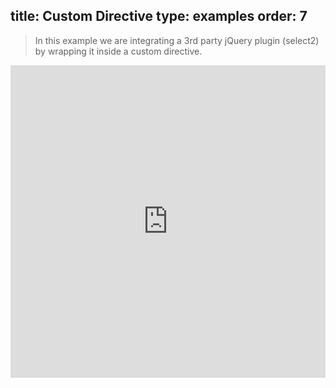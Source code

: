 title: Custom Directive
type: examples
order: 7
---

> In this example we are integrating a 3rd party jQuery plugin (select2) by wrapping it inside a custom directive.

<iframe width="100%" height="500" src="http://jsfiddle.net/yyx990803/157m67zu/embedded/result,html,js,css" allowfullscreen="allowfullscreen" frameborder="0"></iframe>
